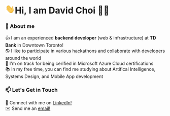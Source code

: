 
# <img src="https://raw.githubusercontent.com/ABSphreak/ABSphreak/master/gifs/Hi.gif" width="30px">Hi, I am David Choi 👨‍💻
### 🎉 About me
👍 I am an experienced **backend developer** (web & infrastructure) at **TD Bank** in Downtown Toronto!  
🌎 I like to participate in various hackathons and collaborate with developers around the world  
🌴 I'm on track for being cerified in Microsoft Azure Cloud certifications  
📚 In my free time, you can find me studying about Artifical Intelligence, Systems Design, and Mobile App development  

### 📫 Let's Get in Touch
💼 Connect with me on <a href="https://www.linkedin.com/in/kchoi85/">LinkedIn!</a>     
✉️ Send me an <a href="mailto:davidchoi0304@gmail.com">email!
